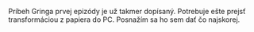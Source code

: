 Príbeh Gringa prvej epizódy je už takmer dopísaný. 
Potrebuje ešte prejsť transformáciou z papiera do PC. 
Posnažím sa ho sem dať čo najskorej.
